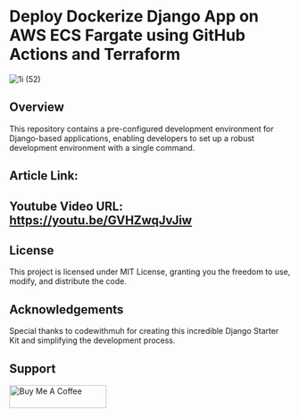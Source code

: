 # Deploy Dockerize Django App on AWS ECS Fargate using GitHub Actions and Terraform

![1i (52)](https://github.com/codewithmuh/django-aws-ecs-terraform/assets/51082957/c8adc871-cb40-4dfe-bf76-d8c732290b12)



## Overview

This repository contains a pre-configured development environment for Django-based applications, enabling developers to set up a robust development environment with a single command.

## Article Link: 
## Youtube Video URL: https://youtu.be/GVHZwqJvJiw

   
## License
This project is licensed under MIT License, granting you the freedom to use, modify, and distribute the code.

## Acknowledgements
Special thanks to codewithmuh for creating this incredible Django Starter Kit and simplifying the development process.

## Support
<a href="https://www.buymeacoffee.com/codewithmuh" target="_blank"><img src="https://cdn.buymeacoffee.com/buttons/default-yellow.png" alt="Buy Me A Coffee" height="41" width="174"></a>

